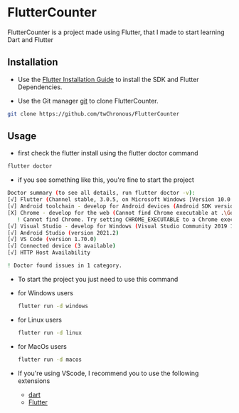 # FlutterCounter

FlutterCounter is a project made using Flutter, that I made to start learning Dart and Flutter

## Installation

- Use the [Flutter Installation Guide](https://docs.flutter.dev/get-started/install) to install the SDK and Flutter Dependencies.

- Use the Git manager [git](https://git-scm.com/downloads) to clone FlutterCounter.

```bash
git clone https://github.com/twChronous/FlutterCounter
```

## Usage

- first check the flutter install using the flutter doctor command
```bash
flutter doctor
```
- if you see something like this, you're fine to start the project

```bash
Doctor summary (to see all details, run flutter doctor -v):
[√] Flutter (Channel stable, 3.0.5, on Microsoft Windows [Version 10.0.22000.832], locale en-GB)
[√] Android toolchain - develop for Android devices (Android SDK version 33.0.0)
[X] Chrome - develop for the web (Cannot find Chrome executable at .\Google\Chrome\Application\chrome.exe)
   ! Cannot find Chrome. Try setting CHROME_EXECUTABLE to a Chrome executable.
[√] Visual Studio - develop for Windows (Visual Studio Community 2019 16.11.15)
[√] Android Studio (version 2021.2)
[√] VS Code (version 1.70.0)
[√] Connected device (3 available)
[√] HTTP Host Availability

! Doctor found issues in 1 category.
````

- To start the project you just need to use this command

- for Windows users
  ```bash
  flutter run -d windows
  ```
- for Linux users
  ```bash
  flutter run -d linux
  ```
 - for MacOs users
   ```bash
   flutter run -d macos
   ```

- If you're using VScode, I recommend you to use the following extensions

    - [dart](https://marketplace.visualstudio.com/items?itemName=Dart-Code.dart-code)
    - [Flutter](https://marketplace.visualstudio.com/items?itemName=Dart-Code.flutter)